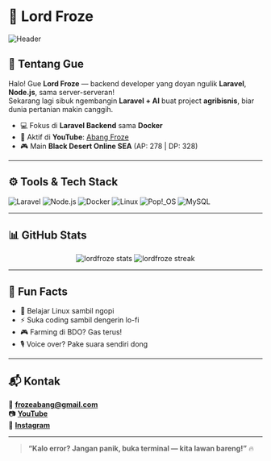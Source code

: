 # 🧊 Lord Froze

![Header](https://capsule-render.vercel.app/api?type=waving&color=gradient&height=200&section=header&text=Welcome%20to%20My%20GitHub!&fontSize=35)

## 🎯 Tentang Gue
Halo! Gue **Lord Froze** — backend developer yang doyan ngulik **Laravel**, **Node.js**, sama server-serveran!  
Sekarang lagi sibuk ngembangin **Laravel + AI** buat project **agribisnis**, biar dunia pertanian makin canggih.

- 💻 Fokus di **Laravel Backend** sama **Docker**
- 🎥 Aktif di **YouTube**: [Abang Froze](https://youtube.com/yourchannel)  
- 🎮 Main **Black Desert Online SEA** (AP: 278 | DP: 328)

---

## ⚙️ Tools & Tech Stack

![Laravel](https://img.shields.io/badge/-Laravel-FF2D20?style=flat&logo=laravel&logoColor=white)
![Node.js](https://img.shields.io/badge/-Node.js-339933?style=flat&logo=node.js&logoColor=white)
![Docker](https://img.shields.io/badge/-Docker-2496ED?style=flat&logo=docker&logoColor=white)
![Linux](https://img.shields.io/badge/-Linux-FCC624?style=flat&logo=linux&logoColor=black)
![Pop!_OS](https://img.shields.io/badge/-Pop!_OS-48B9C7?style=flat&logo=pop-os&logoColor=white)
![MySQL](https://img.shields.io/badge/-MySQL-4479A1?style=flat&logo=mysql&logoColor=white)

---

## 📊 GitHub Stats  

<p align="center">
  <img src="https://github-readme-stats.vercel.app/api?username=lordfroze&show_icons=true&theme=tokyonight" alt="lordfroze stats" />
  <img src="https://github-readme-streak-stats.herokuapp.com/?user=lordfroze&theme=tokyonight" alt="lordfroze streak" />
</p>

---

## 📌 Fun Facts  

- 🌱 Belajar Linux sambil ngopi  
- ⚡ Suka coding sambil dengerin lo-fi  
- 🎮 Farming di BDO? Gas terus!  
- 🎙️ Voice over? Pake suara sendiri dong  

---

## 📬 Kontak

📧 **frozeabang@gmail.com**  
📷 **[YouTube](https://youtube.com/yourchannel)**  
📸 **[Instagram](https://instagram.com/yourhandle)**

---

> **“Kalo error? Jangan panik, buka terminal — kita lawan bareng!”** 🔥
